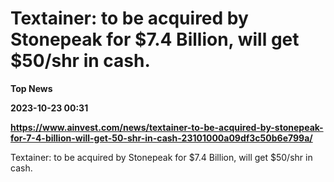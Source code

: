# Textainer: to be acquired by Stonepeak for $7.4 Billion, will get $50/shr in cash.
**Top News**

**2023-10-23 00:31**

**https://www.ainvest.com/news/textainer-to-be-acquired-by-stonepeak-for-7-4-billion-will-get-50-shr-in-cash-23101000a09df3c50b6e799a/**

Textainer: to be acquired by Stonepeak for $7.4 Billion, will get $50/shr in cash.